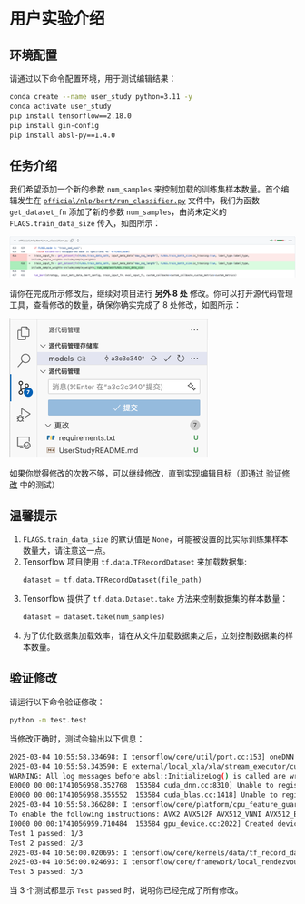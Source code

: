 # 用户实验介绍

## 环境配置
请通过以下命令配置环境，用于测试编辑结果：
```bash
conda create --name user_study python=3.11 -y
conda activate user_study
pip install tensorflow==2.18.0
pip install gin-config
pip install absl-py==1.4.0
```

## 任务介绍
我们希望添加一个新的参数 `num_samples` 来控制加载的训练集样本数量。首个编辑发生在 [`official/nlp/bert/run_classifier.py`](official/nlp/bert/run_classifier.py) 文件中，我们为函数 `get_dataset_fn` 添加了新的参数 `num_samples`，由尚未定义的 `FLAGS.train_data_size` 传入，如图所示：

![image](./images/init_edit.png)

请你在完成所示修改后，继续对项目进行 **另外 8 处** 修改。你可以打开源代码管理工具，查看修改的数量，确保你确实完成了 8 处修改，如图所示：

![image](./images/git_diff.png)

如果你觉得修改的次数不够，可以继续修改，直到实现编辑目标（即通过 [验证修改](#验证修改) 中的测试）


## 温馨提示
1. `FLAGS.train_data_size` 的默认值是 `None`，可能被设置的比实际训练集样本数量大，请注意这一点。
2. Tensorflow 项目使用 `tf.data.TFRecordDataset` 来加载数据集:
    ```python
    dataset = tf.data.TFRecordDataset(file_path)
    ```
3. Tensorflow 提供了 `tf.data.Dataset.take` 方法来控制数据集的样本数量：
    ```python
    dataset = dataset.take(num_samples)
    ```
4. 为了优化数据集加载效率，请在从文件加载数据集之后，立刻控制数据集的样本数量。

## 验证修改
请运行以下命令验证修改：
```bash
python -m test.test
```

当修改正确时，测试会输出以下信息：
```bash
2025-03-04 10:55:58.334698: I tensorflow/core/util/port.cc:153] oneDNN custom operations are on. You may see slightly different numerical results due to floating-point round-off errors from different computation orders. To turn them off, set the environment variable `TF_ENABLE_ONEDNN_OPTS=0`.
2025-03-04 10:55:58.343590: E external/local_xla/xla/stream_executor/cuda/cuda_fft.cc:477] Unable to register cuFFT factory: Attempting to register factory for plugin cuFFT when one has already been registered
WARNING: All log messages before absl::InitializeLog() is called are written to STDERR
E0000 00:00:1741056958.352768  153584 cuda_dnn.cc:8310] Unable to register cuDNN factory: Attempting to register factory for plugin cuDNN when one has already been registered
E0000 00:00:1741056958.355552  153584 cuda_blas.cc:1418] Unable to register cuBLAS factory: Attempting to register factory for plugin cuBLAS when one has already been registered
2025-03-04 10:55:58.366280: I tensorflow/core/platform/cpu_feature_guard.cc:210] This TensorFlow binary is optimized to use available CPU instructions in performance-critical operations.
To enable the following instructions: AVX2 AVX512F AVX512_VNNI AVX512_BF16 FMA, in other operations, rebuild TensorFlow with the appropriate compiler flags.
I0000 00:00:1741056959.710484  153584 gpu_device.cc:2022] Created device /job:localhost/replica:0/task:0/device:GPU:0 with 20953 MB memory:  -> device: 0, name: NVIDIA RTX A5000, pci bus id: 0000:01:00.0, compute capability: 8.6
Test 1 passed: 1/3
Test 2 passed: 2/3
2025-03-04 10:56:00.020695: I tensorflow/core/kernels/data/tf_record_dataset_op.cc:370] TFRecordDataset `buffer_size` is unspecified, default to 262144
2025-03-04 10:56:00.024693: I tensorflow/core/framework/local_rendezvous.cc:405] Local rendezvous is aborting with status: OUT_OF_RANGE: End of sequence
Test 3 passed: 3/3
```
当 3 个测试都显示 `Test passed` 时，说明你已经完成了所有修改。